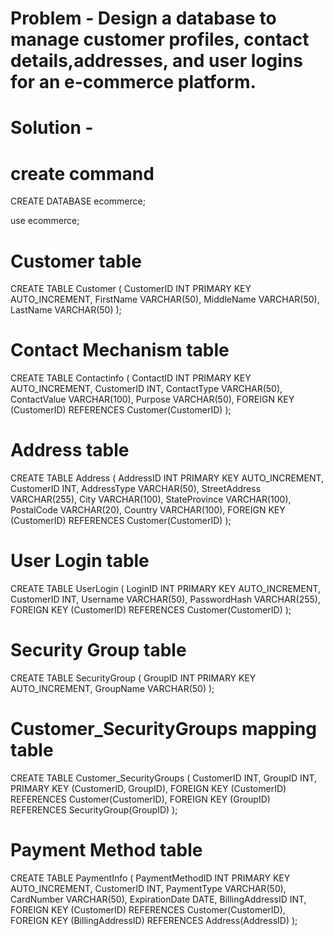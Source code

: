 # Problem - Design a database to manage customer profiles, contact details,addresses, and user logins for an e-commerce platform.

# Solution -

# create command
CREATE DATABASE ecommerce;

use ecommerce;

# Customer table
CREATE TABLE Customer (
    CustomerID INT PRIMARY KEY AUTO_INCREMENT,
    FirstName VARCHAR(50),
    MiddleName VARCHAR(50),
    LastName VARCHAR(50)
);

# Contact Mechanism table
CREATE TABLE Contactinfo (
    ContactID INT PRIMARY KEY AUTO_INCREMENT,
    CustomerID INT,
    ContactType VARCHAR(50),
    ContactValue VARCHAR(100),
    Purpose VARCHAR(50),
    FOREIGN KEY (CustomerID) REFERENCES Customer(CustomerID)
);

# Address table
CREATE TABLE Address (
    AddressID INT PRIMARY KEY AUTO_INCREMENT,
    CustomerID INT,
    AddressType VARCHAR(50),
    StreetAddress VARCHAR(255),
    City VARCHAR(100),
    StateProvince VARCHAR(100),
    PostalCode VARCHAR(20),
    Country VARCHAR(100),
    FOREIGN KEY (CustomerID) REFERENCES Customer(CustomerID)
);

# User Login table
CREATE TABLE UserLogin (
    LoginID INT PRIMARY KEY AUTO_INCREMENT,
    CustomerID INT,
    Username VARCHAR(50),
    PasswordHash VARCHAR(255), 
    FOREIGN KEY (CustomerID) REFERENCES Customer(CustomerID)
);

# Security Group table
CREATE TABLE SecurityGroup (
    GroupID INT PRIMARY KEY AUTO_INCREMENT,
    GroupName VARCHAR(50)
);

# Customer_SecurityGroups mapping table
CREATE TABLE Customer_SecurityGroups (
    CustomerID INT,
    GroupID INT,
    PRIMARY KEY (CustomerID, GroupID),
    FOREIGN KEY (CustomerID) REFERENCES Customer(CustomerID),
    FOREIGN KEY (GroupID) REFERENCES SecurityGroup(GroupID)
);

# Payment Method table
CREATE TABLE PaymentInfo (
    PaymentMethodID INT PRIMARY KEY AUTO_INCREMENT,
    CustomerID INT,
    PaymentType VARCHAR(50),
    CardNumber VARCHAR(50),
    ExpirationDate DATE,
    BillingAddressID INT,
    FOREIGN KEY (CustomerID) REFERENCES Customer(CustomerID),
    FOREIGN KEY (BillingAddressID) REFERENCES Address(AddressID)
);
